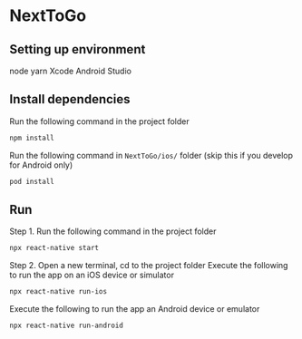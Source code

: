# NextToGo

## Setting up environment
node
yarn
Xcode
Android Studio

## Install dependencies
Run the following command in the project folder
```bash
npm install
```

Run the following command in `NextToGo/ios/` folder (skip this if you develop for Android only)
```bash
pod install
```

## Run
Step 1. Run the following command in the project folder
```bash
npx react-native start
```

Step 2. Open a new terminal, cd to the project folder
Execute the following to run the app on an iOS device or simulator
```bash
npx react-native run-ios
```

Execute the following to run the app an Android device or emulator
```bash
npx react-native run-android
```

